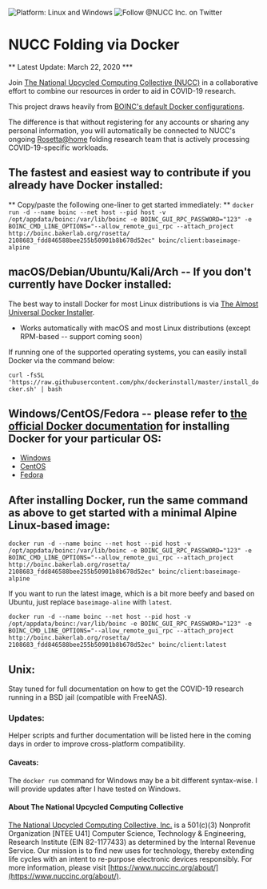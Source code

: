 ![Platform: Linux and Windows](https://img.shields.io/badge/platform-Linux-blue)
![Follow @NUCC Inc. on Twitter](https://img.shields.io/twitter/follow/nucc_inc?label=follow&style=social)

# NUCC Folding via Docker

** Latest Update: March 22, 2020 ***

Join [The National Upcycled Computing Collective (NUCC)](https://www.nuccinc.org/) in a collaborative effort to combine our resources in order to aid in COVID-19 research.

This project draws heavily from [BOINC's default Docker configurations](https://github.com/BOINC/boinc-client-docker).

The difference is that without registering for any accounts or sharing any personal information, you will automatically be connected to NUCC's ongoing [Rosetta@home](https://boinc.bakerlab.org/)
folding research team that is actively processing COVID-19-specific workloads.

## The fastest and easiest way to contribute if you already have Docker installed:

** Copy/paste the following one-liner to get started immediately: **
`docker run -d --name boinc --net host --pid host -v /opt/appdata/boinc:/var/lib/boinc -e BOINC_GUI_RPC_PASSWORD="123" -e BOINC_CMD_LINE_OPTIONS="--allow_remote_gui_rpc --attach_project http://boinc.bakerlab.org/rosetta/ 2108683_fdd846588bee255b50901b8b678d52ec" boinc/client:baseimage-alpine`

## macOS/Debian/Ubuntu/Kali/Arch -- If you don't currently have Docker installed:

The best way to install Docker for most Linux distributions is via [The Almost Universal Docker Installer](https://github.com/phx/dockerinstall).

- Works automatically with macOS and most Linux distributions (except RPM-based -- support coming soon)

If running one of the supported operating systems, you can easily install Docker via the command below:

`curl -fsSL 'https://raw.githubusercontent.com/phx/dockerinstall/master/install_docker.sh' | bash`

## Windows/CentOS/Fedora -- please refer to [the official Docker documentation](https://docs.docker.com/install/) for installing Docker for your particular OS:

- [Windows](https://docs.docker.com/docker-for-windows/install/)
- [CentOS](https://docs.docker.com/install/linux/docker-ce/centos/)
- [Fedora](https://docs.docker.com/install/linux/docker-ce/fedora/)

## After installing Docker, run the same command as above to get started with a minimal Alpine Linux-based image:

`docker run -d --name boinc --net host --pid host -v /opt/appdata/boinc:/var/lib/boinc -e BOINC_GUI_RPC_PASSWORD="123" -e BOINC_CMD_LINE_OPTIONS="--allow_remote_gui_rpc --attach_project http://boinc.bakerlab.org/rosetta/ 2108683_fdd846588bee255b50901b8b678d52ec" boinc/client:baseimage-alpine`

If you want to run the latest image, which is a bit more beefy and based on Ubuntu, just replace `baseimage-aline` with `latest`.

`docker run -d --name boinc --net host --pid host -v /opt/appdata/boinc:/var/lib/boinc -e BOINC_GUI_RPC_PASSWORD="123" -e BOINC_CMD_LINE_OPTIONS="--allow_remote_gui_rpc --attach_project http://boinc.bakerlab.org/rosetta/ 2108683_fdd846588bee255b50901b8b678d52ec" boinc/client:latest`


## Unix:

Stay tuned for full documentation on how to get the COVID-19 research running in a BSD jail (compatible with FreeNAS).

### Updates:

Helper scripts and further documentation will be listed here in the coming days in order to improve cross-platform compatibility.

#### Caveats:

The `docker run` command for Windows may be a bit different syntax-wise.  I will provide updates after I have tested on Windows.

#### About The National Upcycled Computing Collective

[The National Upcycled Computing Collective, Inc.](http://nuccinc.org) is a 501(c)(3) Nonprofit Organization [NTEE U41] Computer Science, Technology & Engineering, Research Institute (EIN 82-1177433)
as determined by the Internal Revenue Service.  Our mission is to find new uses for technology, thereby extending life cycles with an intent to re-purpose electronic devices responsibly.  For more
information, please visit [https://www.nuccinc.org/about/](https://www.nuccinc.org/about/).
